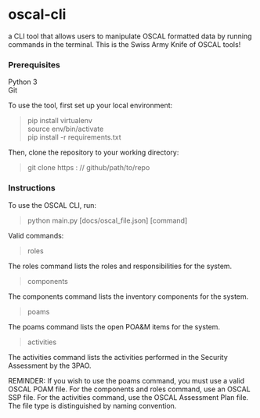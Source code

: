 # oscal-cli
a CLI tool that allows users to manipulate OSCAL formatted data by running commands in the terminal.  This is the Swiss Army Knife of OSCAL tools!

### Prerequisites  
Python 3  
Git  

To use the tool, first set up your local environment:

>pip install virtualenv  
>source env/bin/activate  
>pip install -r requirements.txt  

Then, clone the repository to your working directory:
> git clone https : // github/path/to/repo


### Instructions  
To use the OSCAL CLI, run:

>python main.py [docs/oscal_file.json] [command]  

Valid commands:  
>roles    

The roles command lists the roles and responsibilities for the system.   

>components  

The components command lists the inventory components for the system.   

>poams  

The poams command lists the open POA&M items for the system.    

>activities  

The activities command lists the activities performed in the Security Assessment by the 3PAO.  


REMINDER:  If you wish to use the poams command, you must use a valid OSCAL POAM file.  For the components and roles command, use an OSCAL SSP file.  For the activities command, use the OSCAL Assessment Plan file.  The file type is distinguished by naming convention.
